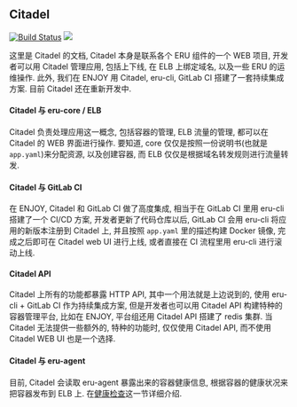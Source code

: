 ## Citadel

[![Build Status](https://travis-ci.org/projecteru2/citadel.svg?branch=master)](https://travis-ci.org/projecteru2/citadel)
[![](https://dockerbuildbadges.quelltext.eu/status.svg?organization=niccokunzmann&repository=dockerhub-build-status-image)](https://hub.docker.com/r/projecteru2/citadel/builds/)

这里是 Citadel 的文档, Citadel 本身是联系各个 ERU 组件的一个 WEB 项目, 开发者可以用 Citadel 管理应用, 包括上下线, 在 ELB 上绑定域名, 以及一些 ERU 的运维操作. 此外, 我们在 ENJOY 用 Citadel, eru-cli, GitLab CI 搭建了一套持续集成方案. 目前 Citadel 还在重新开发中.

#### Citadel 与 eru-core / ELB

Citadel 负责处理应用这一概念, 包括容器的管理, ELB 流量的管理, 都可以在 Citadel 的 WEB 界面进行操作. 要知道, core 仅仅是按照一份说明书(也就是 `app.yaml`)来分配资源, 以及创建容器, 而 ELB 仅仅是根据域名转发规则进行流量转发.

#### Citadel 与 GitLab CI

在 ENJOY, Citadel 和 GitLab CI 做了高度集成, 相当于在 GitLab CI 里用 eru-cli 搭建了一个 CI/CD 方案, 开发者更新了代码仓库以后, GitLab CI 会用 eru-cli 将应用的新版本注册到 Citadel 上, 并且按照 `app.yaml` 里的描述构建 Docker 镜像, 完成之后即可在 Citadel web UI 进行上线, 或者直接在 CI 流程里用 eru-cli 进行滚动上线.

#### Citadel API

Citadel 上所有的功能都暴露 HTTP API, 其中一个用法就是上边说到的, 使用 eru-cli + GitLab CI 作为持续集成方案, 但是开发者也可以用 Citadel API 构建特种的容器管理平台, 比如在 ENJOY, 平台组还用 Citadel API 搭建了 redis 集群. 当 Citadel 无法提供一些额外的, 特种的功能时, 仅仅使用 Citadel API, 而不使用 Citadel WEB UI 也是一个选择.

#### Citadel 与 eru-agent

目前, Citadel 会读取 eru-agent 暴露出来的容器健康信息, 根据容器的健康状况来把容器发布到 ELB 上. 在[健康检查](docs/user-docs/healthcheck.md)这一节详细介绍.
